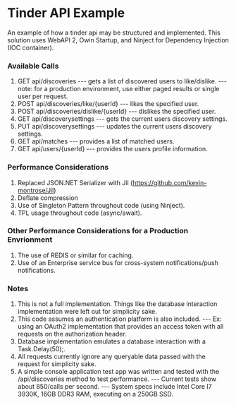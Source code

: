 # Tinder API Example
An example of how a tinder api may be structured and implemented. This solution uses WebAPI 2, Owin Startup, and Ninject for Dependency Injection (IOC container).

### Available Calls
1. GET api/discoveries
--- gets a list of discovered users to like/dislike.
--- note: for a production environment, use either paged results or single user per request.
2. POST api/discoveries/like/{userId}
--- likes the specified user.
3. POST api/discoveries/dislike/{userId}
--- dislikes the specified user.
4. GET api/discoverysettings
--- gets the current users discovery settings.
5. PUT api/discoverysettings
--- updates the current users discovery settings.
6. GET api/matches
--- provides a list of matched users.
7. GET api/users/{userId}
--- provides the users profile information.

### Performance Considerations
1. Replaced JSON.NET Serializer with Jil (https://github.com/kevin-montrose/Jil)
2. Deflate compression
3. Use of Singleton Pattern throughout code (using Ninject).
4. TPL usage throughout code (async/await).

### Other Performance Considerations for a Production Envrionment
1. The use of REDIS or similar for caching.
2. Use of an Enterprise service bus for cross-system notifications/push notifications.

### Notes
1. This is not a full implementation. Things like the database interaction implementation were left out for simplicity sake.
2. This code assumes an authentication platform is also included. 
--- Ex: using an OAuth2 implementation that provides an access token with all requests on the authorization header. 
3. Database implementation emulates a database interaction with a Task.Delay(50);.
4. All requests currently ignore any queryable data passed with the request for simplicity sake.
5. A simple console application test app was written and tested with the /api/discoveries method to test performance. 
--- Current tests show about 850/calls per second.
--- System specs include Intel Core I7 3930K, 16GB DDR3 RAM, executing on a 250GB SSD.
